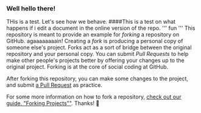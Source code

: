 ### Well hello there!
THis is a test. Let's see how we behave. 
####This is a test on what happens if i edit a document in the online version of the repo.
'''
fun
'''
This repository is meant to provide an example for *forking* a repository on GitHub.
agaaaaaaaain!
Creating a *fork* is producing a personal copy of someone else's project. Forks act as a sort of bridge between the original repository and your personal copy. You can submit *Pull Requests* to help make other people's projects better by offering your changes up to the original project. Forking is at the core of social coding at GitHub.

After forking this repository, you can make some changes to the project, and submit [a Pull Request](https://github.com/octocat/Spoon-Knife/pulls) as practice.

For some more information on how to fork a repository, [check out our guide, "Forking Projects""](http://guides.github.com/overviews/forking/). Thanks! :sparkling_heart:
